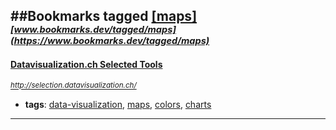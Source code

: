 ##Bookmarks tagged [[maps]](https://www.bookmarks.dev?q=[maps])
_<sup><sup>[www.bookmarks.dev/tagged/maps](https://www.bookmarks.dev/tagged/maps)</sup></sup>_
---
#### [Datavisualization.ch Selected Tools](http://selection.datavisualization.ch/)
_<sup>http://selection.datavisualization.ch/</sup>_

* **tags**: [data-visualization](../tagged/data-visualization.md), [maps](../tagged/maps.md), [colors](../tagged/colors.md), [charts](../tagged/charts.md)
---
